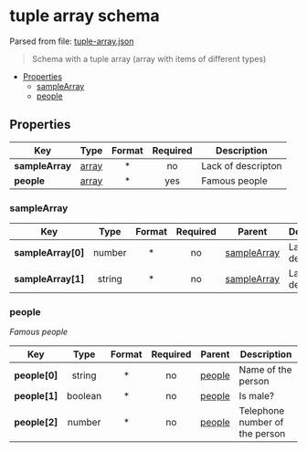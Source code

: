 # __tuple array schema__

Parsed from file: [tuple-array.json](https://github.com/McCastles/JMC/blob/master/examples/tuple-array.json)
> Schema with a tuple array (array with items of different types)
* [Properties](#properties)
	* [sampleArray](#sampleArray)
	* [people](#people)
## __Properties__
|Key|Type|Format|Required|Description|
|-|:-:|:-:|:-:|-|
|__sampleArray__|[array](#sampleArray)|*|no|Lack of descripton|
|__people__|[array](#people)|*|yes|Famous people|
### __sampleArray__
|Key|Type|Format|Required|Parent|Description|
|-|:-:|:-:|:-:|:-:|-|
|__sampleArray[0]__|number|*|no|[sampleArray](#sampleArray)|Lack of descripton|
|__sampleArray[1]__|string|*|no|[sampleArray](#sampleArray)|Lack of descripton|
### __people__
_Famous people_

|Key|Type|Format|Required|Parent|Description|
|-|:-:|:-:|:-:|:-:|-|
|__people[0]__|string|*|no|[people](#people)|Name of the person|
|__people[1]__|boolean|*|no|[people](#people)|Is male?|
|__people[2]__|number|*|no|[people](#people)|Telephone number of the person|
